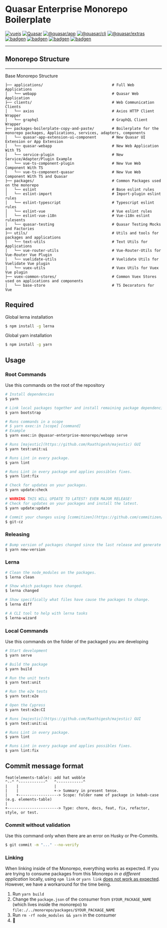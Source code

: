 # Quasar Enterprise Monorepo Boilerplate

[![vuejs](https://badgen.net/badge/made%20with/vue/green?icon=vue)](https://vuejs.org/)
[![Quasar](https://img.shields.io/npm/v/quasar.svg?label=quasar)](https://github.com/quasarframework/quasar)
[![@quasar/app](https://img.shields.io/npm/v/%40quasar/app.svg?label=@quasar/app)](https://github.com/quasarframework/quasar/tree/dev/app)
[![@quasar/cli](https://img.shields.io/npm/v/%40quasar/cli.svg?label=@quasar/cli)](https://github.com/quasarframework/quasar/tree/dev/cli)
[![@quasar/extras](https://img.shields.io/npm/v/%40quasar/extras.svg?label=@quasar/extras)](https://github.com/quasarframework/quasar/tree/dev/extras)
[![badgen](https://badgen.net/badge/built%20with/love/red)](https://badgen.net)
[![badgen](https://badgen.net/badge/built%20with/javascript/yellow)](https://badgen.net)
[![badgen](https://badgen.net/badge/built%20with/typescript/blue)](https://badgen.net)
[![badgen](https://badgen.net/badge/uses/badges/cyan)](https://badgen.net)

------

## Monorepo Structure
------

Base Monorepo Structure
```
├── applications/                               # Full Web Applications
│   └── webapp                                  # Quasar Web Application
├── clients/                                    # Web Communication Clients
│   └── axios                                   # Axios HTTP Client Wrapper
│   └── graphql                                 # GraphQL Client Wrapper
├── packages-boilerplate-copy-and-paste/        # Boilerplate for the monorepo packages, Applications, services, adapters, components
│   └── quasar-app-extension-ui-component       # New Quasar UI Extension or App Extension
│   └── quasar-webapp                           # New Web Application With TS
│   └── service-plugin                          # New Service/Adapter/Plugin Example
│   └── vue-ts-component-plugin                 # New Vue Web Component With TS
│   └── vue-ts-component-quasar                 # New Vue Web Component With TS and Quasar
├── packages/                                   # Common Packages used on the monorepo
│   └── eslint                                  # Base eslint rules
│   └── eslint-import                           # Import-plugin eslint rules
│   └── eslint-typescript                       # Typescript eslint rules
│   └── eslint-vue                              # Vue eslint rules
│   └── eslint-vue-i18n                         # Vue-i18n eslint rulesents
│   └── quasar-testing                          # Quasar Testing Mocks and Factories
├── utils/                                      # Utils and tools for packages and applications
│   └── text-utils                              # Text Utils for Applications
│   └── vue-router-utils                        # Vue-Router-Utils for Vue-Router Vue Plugin
│   └── vuelidate-utils                         # Vuelidate Utils for Vuelidate Vue plugin
│   └── vuex-utils                              # Vuex Utils for Vuex Vue plugin
├── vuex-common-stores/                         # Common Vuex Stores used on applications and components
│   └── base-store                              # TS Decorators for Vue
```

## Required

Global lerna installation
```bash
$ npm install -g lerna
```

Global yarn installation
```bash
$ npm install -g yarn
```

## Usage

### Root Commands

Use this commands on the root of the repository

```bash
# Install dependencies
$ yarn
```

```bash
# Link local packages together and install remaining package dependencies.
$ yarn bootstrap
```

```bash
# Runs commands in a scope
# $ yarn exec:in [scope] [command]
# Example
$ yarn exec:in @quasar-enterprise-monorepo/webapp serve
```

```bash
# Runs [majestic](https://github.com/Raathigesh/majestic) GUI
$ yarn test:unit:ui
```

```bash
# Runs Lint in every package.
$ yarn lint
```

```bash
# Runs Lint in every package and applies possibles fixes.
$ yarn lint:fix
```

```bash
# Check for updates on your packages.
$ yarn update:check
```

```bash
# WARNING THIS WILL UPDATE TO LATEST! EVEN MAJOR RELEASE!
# Check for updates on your packages and install the latest.
$ yarn update:update
```

```bash
# Commit your changes using [commitizen](https://github.com/commitizen/cz-cli).
$ git-cz
```


### Releasing

```bash
# Bump version of packages changed since the last release and generate changelog.
$ yarn new-version
```

### Lerna

```bash
# Clean the node_modules on the packages.
$ lerna clean
```

```bash
# Show which packages have changed.
$ lerna changed
```

```bash
# Show specifically what files have cause the packages to change.
$ lerna diff
```

```bash
# A CLI tool to help with lerna tasks
$ lerna-wizard
```

### Local Commands

Use this commands on the folder of the packaged you are developing

```bash
# Start development
$ yarn serve
```

```bash
# Build the package
$ yarn build
```

```bash
# Run the unit tests
$ yarn test:unit
```

```bash
# Run the e2e tests
$ yarn test:e2e
```

```bash
# Open the Cypress
$ yarn test:e2e:CI
```

```bash
# Runs [majestic](https://github.com/Raathigesh/majestic) GUI
$ yarn test:unit:ui
```

```bash
# Runs Lint in every package.
$ yarn lint
```

```bash
# Runs Lint in every package and applies possibles fixes.
$ yarn lint:fix
```

## Commit message format
```
feat(elements-table): add hat wobble
^--^ ^------------^   ^------------^
|    |                |
|    |                +-> Summary in present tense.
|    +------------------> Scope: folder name of package in kebab-case (e.g. elements-table)
|
+-----------------------> Type: chore, docs, feat, fix, refactor, style, or test.
```

### Commit without validation
Use this command only when there are an error on Husky or Pre-Commits.

```bash
$ git commit -m "..." --no-verify
```

### Linking

When linking inside of the Monorepo, everything works as expected. If you are trying to consume packages from this Monorepo _in a different application_ locally, using `npm link` or `yarn link` [does not work as expected](https://github.com/yarnpkg/yarn/issues/5538). However, we have a workaround for the time being.

1. Run `yarn build`
2. Change the `package.json` of the consumer from `$YOUR_PACKAGE_NAME` (which lives inside the monorepo) to `file:./../monorepo/packages/$YOUR_PACKAGE_NAME`
3. Run `rm -rf node_modules && yarn` in the consumer
4. 🎉
